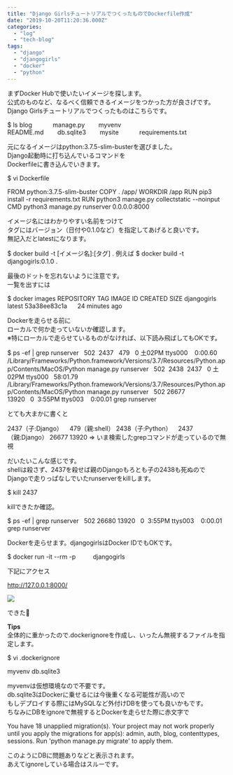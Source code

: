 ```yaml
---
title: "Django GirlsチュートリアルでつくったものでDockerfile作成"
date: "2019-10-20T11:20:36.000Z"
categories: 
  - "log"
  - "tech-blog"
tags: 
  - "django"
  - "djangogirls"
  - "docker"
  - "python"
---
```


まずDocker Hubで使いたいイメージを探します。  
公式のものなど、なるべく信頼できるイメージをつかった方が良さげです。  
Django Girlsチュートリアルでつくったものはこちらです。

$ ls 
blog            manage.py        myvenv 
README.md        db.sqlite3        mysite            requirements.txt

元になるイメージはpython:3.7.5-slim-busterを選びました。  
Django起動時に打ち込んでいるコマンドを  
Dockerfileに書き込んでいきます。

$ vi Dockerfile 

FROM python:3.7.5-slim-buster 
COPY . /app/ 
WORKDIR /app 
RUN pip3 install -r requirements.txt 
RUN python3 manage.py collectstatic --noinput 
CMD python3 manage.py runserver 0.0.0.0:8000

イメージ名にはわかりやすい名前をつけて  
タグにはバージョン（日付や0.1.0など）を指定してあげると良いです。  
無記入だとlatestになります。

$ docker build -t \[イメージ名\]:\[タグ\] . 
例えば 
$ docker build -t djangogirls:0.1.0 .

最後のドットを忘れないように注意です。  
一覧を出すには

$ docker images 
REPOSITORY        TAG          IMAGE ID             CREATED              SIZE 
djangogirls              latest        53a38ee83c1a      24 minutes ago 

Dockerを走らせる前に  
ローカルで何か走っていないか確認します。  
※特にローカルで走らせているものがなければ、以下読み飛ばしてもOKです。

$ ps -ef | grep runserver 
  502  2437   479   0 土02PM ttys000    0:00.60 /Library/Frameworks/Python.framework/Versions/3.7/Resources/Python.app/Contents/MacOS/Python manage.py runserver 
  502  2438  2437   0 土02PM ttys000   58:01.79 /Library/Frameworks/Python.framework/Versions/3.7/Resources/Python.app/Contents/MacOS/Python manage.py runserver 
  502 26677 13920   0  3:55PM ttys003    0:00.01 grep runserver

とても大まかに書くと

2437（子:Django）    479（親:shell） 
2438（子:Python）　  2437（親:Django） 
26677 13920 => いま検索したgrepコマンドが走っているので無視

だいたいこんな感じです。  
shellは殺さず、2437を殺せば親のDjangoもろとも子の2438も死ぬので  
Djangoで走りっぱなしでいたrunserverをkillします。

$ kill 2437

killできたか確認。

$ ps -ef | grep runserver 
  502 26680 13920   0  3:55PM ttys003    0:00.01 grep runserver

Dockerを走らせます。djangogirlsはDocker IDでもOKです。

$ docker run -it --rm -p          djangogirls

下記にアクセス

http://127.0.0.1:8000/

![](http://wp.suwa3.me/wp-content/uploads/2019/10/image-8.png?w=840)

できた👏

**Tips**  
全体的に重かったので.dockerignoreを作成し、いったん無視するファイルを指定します。

$ vi .dockerignore 

myvenv 
db.sqlite3

myvenvは仮想環境なので不要です。  
db.sqlite3はDockerに乗せるには今後重くなる可能性が高いので  
もしデプロイする際にはMySQLなど外付けDBを使っても良いかもです。  
ちなみにDBをignoreで無視するとDockerを走らせた際に赤文字で

You have 18 unapplied migration(s). Your project may not work properly until you apply the migrations for app(s): admin, auth, blog, contenttypes, sessions. 
Run 'python manage.py migrate' to apply them.

このようにDBに問題ありなどと表示されます。  
あえてignoreしている場合はスルーです。
